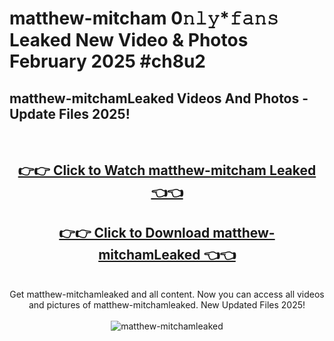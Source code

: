 # matthew-mitcham 0𝚗𝚕𝚢*𝚏𝚊𝚗𝚜 Leaked New Video & Photos February 2025 #ch8u2

<h2>matthew-mitchamLeaked Videos And Photos - Update Files 2025!</h2>
<br>
<div align="center">
<h2><a href="https://mediaupload.pro?title=matthew-mitcham&ref=11F" rel="nofollow">👉👉 Click to Watch matthew-mitcham Leaked 👈👈</a></h2>
<h2><a href="https://mediaupload.pro?title=matthew-mitcham&ref=11F" rel="nofollow">👉👉 Click to Download matthew-mitchamLeaked 👈👈</a></h2>
<br>
Get matthew-mitchamleaked and all content. Now you can access all videos and pictures of matthew-mitchamleaked. New Updated Files 2025!
<br>
<br>
<a href="https://mediaupload.pro?title=matthew-mitcham&ref=11F" rel="nofollow" data-target="animated-image.originalLink"><img src="https://i.ibb.co/Gkj2r4b/banner.png" alt="matthew-mitchamleaked" style="max-width: 100%; display: inline-block;" data-target="animated-image.originalImage"></a>
</div>
<br>

